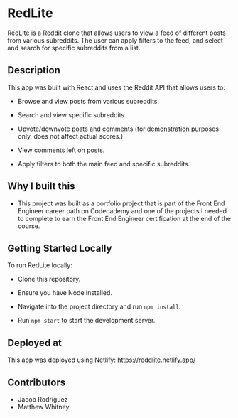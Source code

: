 # RedLite

RedLite is a Reddit clone that allows users to view a feed of different posts from various subreddits. The user can apply filters to the feed, and select and search for specific subreddits from a list.

## Description

This app was built with React and uses the Reddit API that allows users to:

- Browse and view posts from various subreddits.

- Search and view specific subreddits.

- Upvote/downvote posts and comments (for demonstration purposes only, does not affect actual scores.)

- View comments left on posts.

- Apply filters to both the main feed and specific subreddits.

## Why I built this

- This project was built as a portfolio project that is part of the Front End Engineer career path on Codecademy and one of the projects I needed to complete to earn the Front End Engineer certification at the end of the course.

## Getting Started Locally

To run RedLite locally:

- Clone this repository.

- Ensure you have Node installed.

- Navigate into the project directory and run `npm install`.

- Run `npm start` to start the development server.

## Deployed at

This app was deployed using Netlify: https://reddlite.netlify.app/

## Contributors

- Jacob Rodriguez
- Matthew Whitney
